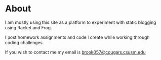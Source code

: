 # About

I am mostly using this site as a platform to experiment with static blogging using Racket and Frog.

I post homework assignments and code I create while working through coding challenges.

If you wish to contact me my email is brook057@cougars.csusm.edu

